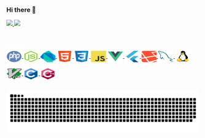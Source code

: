 ### Hi there 👋

<!--
**jozadaquebatista/jozadaquebatista** is a ✨ _special_ ✨ repository because its `README.md` (this file) appears on your GitHub profile.

Here are some ideas to get you started:

- 🔭 I’m currently working on ...
- 🌱 I’m currently learning ...
- 👯 I’m looking to collaborate on ...
- 🤔 I’m looking for help with ...
- 💬 Ask me about ...
- 📫 How to reach me: ...
- 😄 Pronouns: ...
- ⚡ Fun fact: ...
-->

<div>
  <a href="https://github.com/jozadaquebatista">
  <img height="180em" src="https://github-readme-stats.vercel.app/api?username=jozadaquebatista&show_icons=true&theme=blue-green&include_all_commits=true&count_private=true"/>
  <img height="180em" src="https://github-readme-stats.vercel.app/api/top-langs/?username=jozadaquebatista&layout=compact&theme=blue-green"/>
</div>
  
##
  
<div style="display: inline_block">
  <br>
  <img align="center" alt="PHP" height="60" width="40" src="https://raw.githubusercontent.com/devicons/devicon/master/icons/php/php-plain.svg">
  <img align="center" alt="NodeJs" height="30" width="40" src="https://raw.githubusercontent.com/devicons/devicon/master/icons/nodejs/nodejs-plain.svg">
  <img align="center" alt="Dart" height="30" width="40" src="https://raw.githubusercontent.com/devicons/devicon/master/icons/dart/dart-original.svg">
  <img align="center" alt="Html5" height="30" width="40" src="https://raw.githubusercontent.com/devicons/devicon/master/icons/html5/html5-original.svg">
  <img align="center" alt="CSS" height="30" width="40" src="https://raw.githubusercontent.com/devicons/devicon/master/icons/css3/css3-original.svg">
  <img align="center" alt="Js" height="30" width="40" src="https://raw.githubusercontent.com/devicons/devicon/master/icons/javascript/javascript-original.svg">
  <img align="center" alt="Js" height="30" width="40" src="https://raw.githubusercontent.com/devicons/devicon/master/icons/vuejs/vuejs-original.svg">
  <img align="center" alt="Dart" height="30" width="40" src="https://raw.githubusercontent.com/devicons/devicon/master/icons/flutter/flutter-original.svg">
  <img align="center" alt="Laravel" height="30" width="40" src="https://raw.githubusercontent.com/devicons/devicon/master/icons/laravel/laravel-plain.svg">
  <img align="center" alt="MySQL" height="30" width="40" src="https://raw.githubusercontent.com/devicons/devicon/master/icons/mysql/mysql-plain.svg">
  <img align="center" alt="MySQL" height="30" width="40" src="https://raw.githubusercontent.com/devicons/devicon/master/icons/linux/linux-original.svg">
  <img align="center" alt="Js" height="30" width="40" src="https://raw.githubusercontent.com/devicons/devicon/master/icons/vim/vim-original.svg">
  <img align="center" alt="Laravel" height="30" width="40" src="https://raw.githubusercontent.com/devicons/devicon/master/icons/c/c-original.svg">
  <img align="center" alt="Laravel" height="30" width="40" src="https://raw.githubusercontent.com/devicons/devicon/master/icons/cplusplus/cplusplus-original.svg">
</div>

##

![Snake animation](https://github.com/jozadaquebatista/jozadaquebatista/blob/output/github-contribution-grid-snake.svg)
